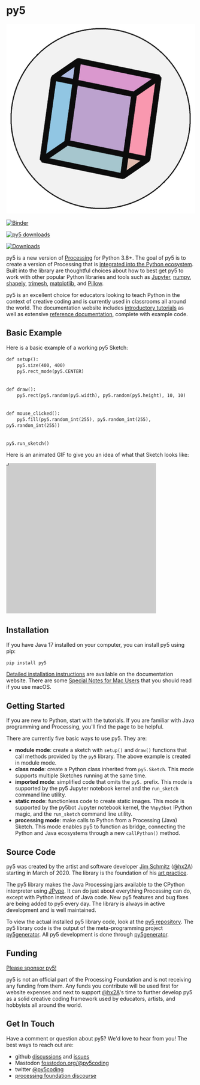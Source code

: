 # py5

![py5 logo](images/main/logo.png)

[![Binder](https://mybinder.org/badge_logo.svg)](https://mybinder.org/v2/gh/py5coding/py5book/HEAD?urlpath=lab)

[![py5 downloads](https://pepy.tech/badge/py5/month)](https://pepy.tech/project/py5)

[![Downloads](https://pepy.tech/badge/py5/week)](https://pepy.tech/project/py5)

py5 is a new version of [Processing][processing] for Python 3.8+. The goal of py5 is to create a version of Processing that is [integrated into the Python ecosystem](https://py5coding.org/integrations/python_ecosystem_integrations.html). Built into the library are thoughtful choices about how to best get py5 to work with other popular Python libraries and tools such as [Jupyter](https://jupyter.org/), [numpy](https://numpy.org/), [shapely](https://shapely.readthedocs.io/en/stable/), [trimesh](https://trimesh.org/), [matplotlib](https://matplotlib.org/), and [Pillow](https://python-pillow.org/).

py5 is an excellent choice for educators looking to teach Python in the context of creative coding and is currently used in classrooms all around the world. The documentation website includes [introductory tutorials](https://py5coding.org/tutorials/intro_to_py5_and_python.html) as well as extensive [reference documentation](https://py5coding.org/reference/summary.html), complete with example code.

## Basic Example

Here is a basic example of a working py5 Sketch:

```{code-cell} ipython3
def setup():
    py5.size(400, 400)
    py5.rect_mode(py5.CENTER)


def draw():
    py5.rect(py5.random(py5.width), py5.random(py5.height), 10, 10)


def mouse_clicked():
    py5.fill(py5.random_int(255), py5.random_int(255), py5.random_int(255))


py5.run_sketch()
```

Here is an animated GIF to give you an idea of what that Sketch looks like:

![index_example](images/main/index_example.gif)

## Installation

If you have Java 17 installed on your computer, you can install py5 using pip:

```bash
pip install py5
```

[Detailed installation instructions](https://py5coding.org/content/install.html) are available on the documentation website. There are some [Special Notes for Mac Users](https://py5coding.org/content/macos_users.html) that you should read if you use macOS.

## Getting Started

If you are new to Python, start with the [](https://py5coding.org/tutorials/intro_to_py5_and_python.html) tutorials. If you are familiar with Java programming and Processing, you'll find the [](https://py5coding.org/content/coming_from_processing_java.html) page to be helpful.

There are currently five basic ways to use py5. They are:

* **module mode**: create a sketch with `setup()` and `draw()` functions that call methods provided by the `py5` library. The above example is created in module mode.
* **class mode**: create a Python class inherited from `py5.Sketch`. This mode supports multiple Sketches running at the same time.
* **imported mode**: simplified code that omits the `py5.` prefix. This mode is supported by the py5 Jupyter notebook kernel and the `run_sketch` command line utility.
* **static mode**: functionless code to create static images. This mode is supported by the py5bot Jupyter notebook kernel, the `%%py5bot` IPython magic, and the `run_sketch` command line utility.
* **processing mode**: make calls to Python from a Processing (Java) Sketch. This mode enables py5 to function as bridge, connecting the Python and Java ecosystems through a new `callPython()` method.

## Source Code

py5 was created by the artist and software developer [Jim Schmitz](https://ixora.io/) ([@hx2A](https://github.com/hx2A)) starting in March of 2020. The library is the foundation of his [art practice](https://ixora.io/art/).

The py5 library makes the Java Processing jars available to the CPython interpreter using [JPype][jpype]. It can do just about everything Processing can do, except with Python instead of Java code. New py5 features and bug fixes are being added to py5 every day. The library is always in active development and is well maintained.

To view the actual installed py5 library code, look at the [py5 repository][py5_repo]. The py5 library code is the output of the meta-programming project [py5generator][py5generator_repo]. All py5 development is done through [py5generator][py5generator_repo].

## Funding

[Please sponsor py5!](https://github.com/sponsors/py5coding)

py5 is not an official part of the Processing Foundation and is not receiving any funding from them. Any funds you contribute will be used first for website expenses and next to support [@hx2A](https://github.com/hx2A/)'s time to further develop py5 as a solid creative coding framework used by educators, artists, and hobbyists all around the world.

## Get In Touch

Have a comment or question about py5? We'd love to hear from you! The best ways to reach out are:

* github [discussions](https://github.com/py5coding/py5generator/discussions) and [issues](https://github.com/py5coding/py5generator/issues)
* Mastodon <a rel="me" href="https://fosstodon.org/@py5coding">fosstodon.org/@py5coding</a>
* twitter [@py5coding](https://twitter.com/py5coding)
* [processing foundation discourse](https://discourse.processing.org/)

[processing]: https://github.com/benfry/processing4
[jpype]: https://github.com/jpype-project/jpype
[py5_repo]: https://github.com/py5coding/py5
[py5generator_repo]: https://github.com/py5coding/py5generator
